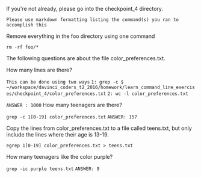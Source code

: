 
If you're not already, please go into the checkpoint_4 directory.

    Please use markdown formatting listing the command(s) you ran to accomplish this

Remove everything in the foo directory using one command

   `rm -rf foo/*`

The following questions are about the file color_preferences.txt.

How many lines are there?
    
   `This can be done using two ways`
   `1: grep -c $ ~/workspace/davinci_coders_t2_2016/homework/learn_command_line_exercises/checkpoint_4/color_preferences.txt`
   `2: wc -l color_preferences.txt`
    
   `ANSWER : 1000`
How many teenagers are there?

   `grep -c 1[0-19] color_preferences.txt`
   `ANSWER: 157`
    
Copy the lines from color_preferences.txt to a file called teens.txt, but only include the lines where their age is 13-19.
    
   `egrep 1[0-19] color_preferences.txt > teens.txt`
        
How many teenagers like the color purple?
    
   `grep -ic purple teens.txt`
   `ANSWER: 9`
    
    
